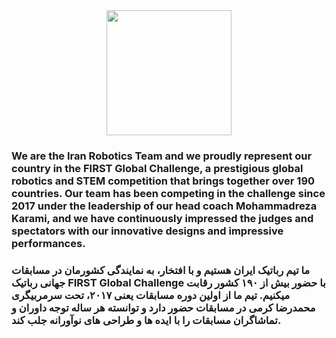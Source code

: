 <div align="center"><img style="width: 200px; height: auto;" src="https://teamiranfgc.ir/media/images/template/4-modified.png"></div>

<h3>We are the Iran Robotics Team and we proudly represent our country in the FIRST Global Challenge, a prestigious global robotics and STEM competition that brings together over 190 countries. Our team has been competing in the challenge since 2017 under the leadership of our head coach Mohammadreza Karami, and we have continuously impressed the judges and spectators with our innovative designs and impressive performances. </h3>
<be><be>
<h3>ما تیم رباتیک ایران هستیم و با افتخار، به نمایندگی کشورمان در مسابقات جهانی رباتیک FIRST Global Challenge با حضور بیش از ۱۹۰ کشور رقابت میکنیم. تیم ما از اولین دوره مسابقات یعنی ۲۰۱۷، تحت سرمربیگری محمدرضا کرمی در مسابقات حضور دارد و توانسته هر ساله توجه داوران و تماشاگران مسابقات را با ایده ها و طراحی های نوآورانه جلب کند. </h3>
